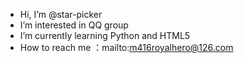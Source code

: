 - Hi, I’m @star-picker
- I’m interested in QQ group
- I’m currently learning Python and HTML5
- How to reach me ：mailto:m416royalhero@126.com
